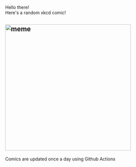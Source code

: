 Hello there! <br>Here's a random xkcd comic!<br>
## <img src="https://imgs.xkcd.com/comics/time_traveler_causes_of_death.png" alt="meme" width="400"/><br>
Comics are updated once a day using Github Actions